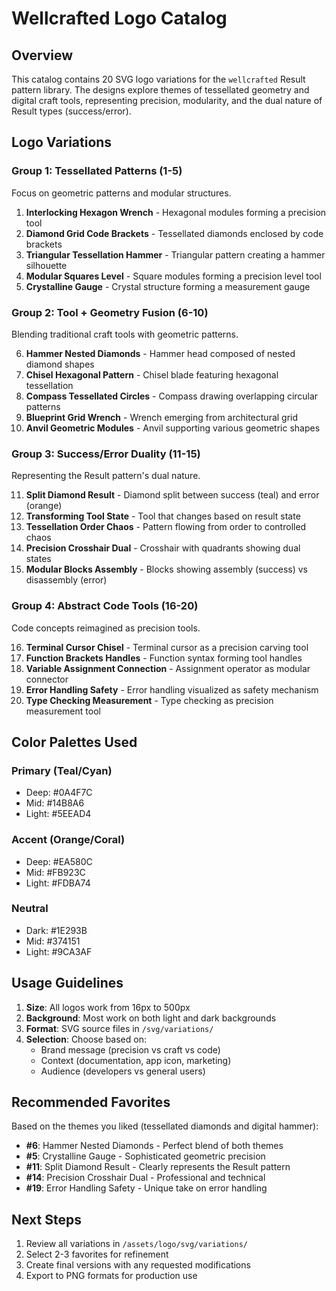 # Wellcrafted Logo Catalog

## Overview
This catalog contains 20 SVG logo variations for the `wellcrafted` Result pattern library. The designs explore themes of tessellated geometry and digital craft tools, representing precision, modularity, and the dual nature of Result types (success/error).

## Logo Variations

### Group 1: Tessellated Patterns (1-5)
Focus on geometric patterns and modular structures.

1. **Interlocking Hexagon Wrench** - Hexagonal modules forming a precision tool
2. **Diamond Grid Code Brackets** - Tessellated diamonds enclosed by code brackets
3. **Triangular Tessellation Hammer** - Triangular pattern creating a hammer silhouette
4. **Modular Squares Level** - Square modules forming a precision level tool
5. **Crystalline Gauge** - Crystal structure forming a measurement gauge

### Group 2: Tool + Geometry Fusion (6-10)
Blending traditional craft tools with geometric patterns.

6. **Hammer Nested Diamonds** - Hammer head composed of nested diamond shapes
7. **Chisel Hexagonal Pattern** - Chisel blade featuring hexagonal tessellation
8. **Compass Tessellated Circles** - Compass drawing overlapping circular patterns
9. **Blueprint Grid Wrench** - Wrench emerging from architectural grid
10. **Anvil Geometric Modules** - Anvil supporting various geometric shapes

### Group 3: Success/Error Duality (11-15)
Representing the Result pattern's dual nature.

11. **Split Diamond Result** - Diamond split between success (teal) and error (orange)
12. **Transforming Tool State** - Tool that changes based on result state
13. **Tessellation Order Chaos** - Pattern flowing from order to controlled chaos
14. **Precision Crosshair Dual** - Crosshair with quadrants showing dual states
15. **Modular Blocks Assembly** - Blocks showing assembly (success) vs disassembly (error)

### Group 4: Abstract Code Tools (16-20)
Code concepts reimagined as precision tools.

16. **Terminal Cursor Chisel** - Terminal cursor as a precision carving tool
17. **Function Brackets Handles** - Function syntax forming tool handles
18. **Variable Assignment Connection** - Assignment operator as modular connector
19. **Error Handling Safety** - Error handling visualized as safety mechanism
20. **Type Checking Measurement** - Type checking as precision measurement tool

## Color Palettes Used

### Primary (Teal/Cyan)
- Deep: #0A4F7C
- Mid: #14B8A6  
- Light: #5EEAD4

### Accent (Orange/Coral)
- Deep: #EA580C
- Mid: #FB923C
- Light: #FDBA74

### Neutral
- Dark: #1E293B
- Mid: #374151
- Light: #9CA3AF

## Usage Guidelines

1. **Size**: All logos work from 16px to 500px
2. **Background**: Most work on both light and dark backgrounds
3. **Format**: SVG source files in `/svg/variations/`
4. **Selection**: Choose based on:
   - Brand message (precision vs craft vs code)
   - Context (documentation, app icon, marketing)
   - Audience (developers vs general users)

## Recommended Favorites

Based on the themes you liked (tessellated diamonds and digital hammer):
- **#6**: Hammer Nested Diamonds - Perfect blend of both themes
- **#5**: Crystalline Gauge - Sophisticated geometric precision
- **#11**: Split Diamond Result - Clearly represents the Result pattern
- **#14**: Precision Crosshair Dual - Professional and technical
- **#19**: Error Handling Safety - Unique take on error handling

## Next Steps

1. Review all variations in `/assets/logo/svg/variations/`
2. Select 2-3 favorites for refinement
3. Create final versions with any requested modifications
4. Export to PNG formats for production use